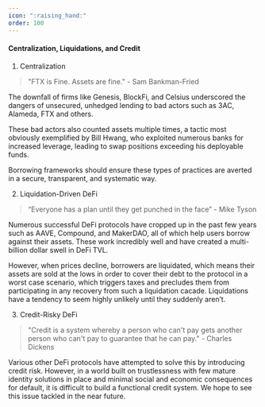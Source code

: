 ```yaml
---
icon: ":raising_hand:"
order: 100
---
```

#### Centralization, Liquidations, and Credit

1. Centralization

> "FTX is Fine. Assets are fine." - Sam Bankman-Fried

The downfall of firms like Genesis, BlockFi, and Celsius underscored the dangers of unsecured, unhedged lending to bad actors such as 3AC, Alameda, FTX and others.

These bad actors also counted assets multiple times, a tactic most obviously exemplified by Bill Hwang, who exploited numerous banks for increased leverage, leading to swap positions exceeding his deployable funds.

Borrowing frameworks should ensure these types of practices are averted in a secure, transparent, and systematic way.

2. Liquidation-Driven DeFi

> “Everyone has a plan until they get punched in the face” - Mike Tyson

Numerous successful DeFi protocols have cropped up in the past few years such as AAVE, Compound, and MakerDAO, all of which help users borrow against their assets. These work incredibly well and have created a multi-billion dollar swell in DeFi TVL.

However, when prices decline, borrowers are liquidated, which means their assets are sold at the lows in order to cover their debt to the protocol in a worst case scenario, which triggers taxes and precludes them from participating in any recovery from such a liquidation cacade. Liquidations have a tendency to seem highly unlikely until they suddenly aren’t.

3. Credit-Risky DeFi

> "Credit is a system whereby a person who can't pay gets another person who can't pay to guarantee that he can pay." - Charles Dickens

Various other DeFi protocols have attempted to solve this by introducing credit risk. However, in a world built on trustlessness with few mature identity solutions in place and minimal social and economic consequences for default, it is difficult to build a functional credit system. We hope to see this issue tackled in the near future.